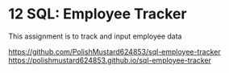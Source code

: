 # 12 SQL: Employee Tracker

<!-- Description -->
This assignment is to track and input employee data

<!-- links to repositories -->
https://github.com/PolishMustard624853/sql-employee-tracker
https://polishmustard624853.github.io/sql-employee-tracker